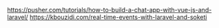 https://pusher.com/tutorials/how-to-build-a-chat-app-with-vue-js-and-laravel/
https://kbouzidi.com/real-time-events-with-laravel-and-soketi
